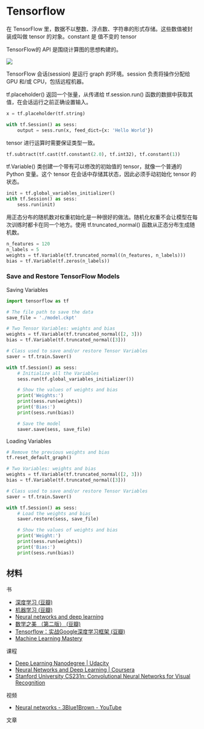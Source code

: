 # Tensorflow

在 TensorFlow 里，数据不以整数、浮点数、字符串的形式存储。这些数值被封装成叫做 tensor 的对象。constant 是 值不变的 tensor


TensorFlow的 API 是围绕计算图的思想构建的。

![](https://d17h27t6h515a5.cloudfront.net/topher/2016/October/580feadb_session/session.png)

TensorFlow 会话(session) 是运行 graph 的环境。session 负责将操作分配给 GPU 和/或 CPU，包括远程机器。


tf.placeholder() 返回一个张量，从传递给 tf.session.run() 函数的数据中获取其值，在会话运行之前正确设置输入。

```python
x = tf.placeholder(tf.string)

with tf.Session() as sess:
    output = sess.run(x, feed_dict={x: 'Hello World'})
```

tensor 进行运算时需要保证类型一致。

```python
tf.subtract(tf.cast(tf.constant(2.0), tf.int32), tf.constant(1))
```

tf.Variable() 类创建一个带有可以修改的初始值的 tensor，就像一个普通的 Python 变量。这个 tensor 在会话中存储其状态，因此必须手动初始化 tensor 的状态。

```python
init = tf.global_variables_initializer()
with tf.Session() as sess:
    sess.run(init)
```

用正态分布的随机数对权重初始化是一种很好的做法。随机化权重不会让模型在每次训练时都卡在同一个地方。使用 tf.truncated_normal() 函数从正态分布生成随机数。

```python
n_features = 120
n_labels = 5
weights = tf.Variable(tf.truncated_normal((n_features, n_labels)))
bias = tf.Variable(tf.zeros(n_labels))
```

### Save and Restore TensorFlow Models

Saving Variables

```python
import tensorflow as tf

# The file path to save the data
save_file = './model.ckpt'

# Two Tensor Variables: weights and bias
weights = tf.Variable(tf.truncated_normal([2, 3]))
bias = tf.Variable(tf.truncated_normal([3]))

# Class used to save and/or restore Tensor Variables
saver = tf.train.Saver()

with tf.Session() as sess:
    # Initialize all the Variables
    sess.run(tf.global_variables_initializer())

    # Show the values of weights and bias
    print('Weights:')
    print(sess.run(weights))
    print('Bias:')
    print(sess.run(bias))

    # Save the model
    saver.save(sess, save_file)
```

Loading Variables

```python
# Remove the previous weights and bias
tf.reset_default_graph()

# Two Variables: weights and bias
weights = tf.Variable(tf.truncated_normal([2, 3]))
bias = tf.Variable(tf.truncated_normal([3]))

# Class used to save and/or restore Tensor Variables
saver = tf.train.Saver()

with tf.Session() as sess:
    # Load the weights and bias
    saver.restore(sess, save_file)

    # Show the values of weights and bias
    print('Weight:')
    print(sess.run(weights))
    print('Bias:')
    print(sess.run(bias))
```




## 材料

书

- [深度学习 (豆瓣)](https://book.douban.com/subject/27087503/)
- [机器学习 (豆瓣)](https://book.douban.com/subject/26708119/)
- [Neural networks and deep learning](http://neuralnetworksanddeeplearning.com/)
- [数学之美 （第二版） (豆瓣)](https://book.douban.com/subject/26163454/)
- [Tensorflow：实战Google深度学习框架 (豆瓣)](https://book.douban.com/subject/26976457/)
- [Machine Learning Mastery](https://machinelearningmastery.com/)

课程

- [Deep Learning Nanodegree | Udacity](https://www.udacity.com/course/deep-learning-nanodegree-foundation--nd101)
- [Neural Networks and Deep Learning | Coursera](https://www.coursera.org/learn/neural-networks-deep-learning)
- [Stanford University CS231n: Convolutional Neural Networks for Visual Recognition](http://cs231n.stanford.edu/)

视频

- [Neural networks - 3Blue1Brown - YouTube](https://www.youtube.com/playlist?list=PLZHQObOWTQDNU6R1_67000Dx_ZCJB-3pi)

文章
